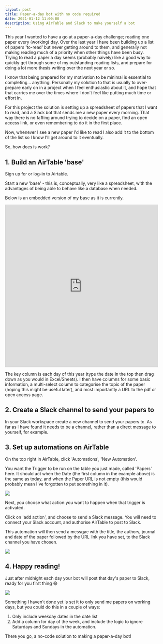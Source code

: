 ```yaml
---
layout: post
title: Paper-a-day bot with no code required
date: 2021-01-12 11:00:00
description: Using AirTable and Slack to make yourself a bot
---
```


This year I wanted to have a go at a paper-a-day challenge; reading one paper every (working) day. Over the last year I have been building up a list of papers 'to-read' but never getting around to them, and generally not making reading much of a priority when other things have been busy. Trying to read a paper a day seems (probably naively) like a good way to quickly get through some of my outstanding reading lists, and prepare for doing a lot more thesis writing over the next year or so. 

I know that being prepared for my motivation to be minimal is essential to completing... anything. Personally my solution to that is usually to over-prepare early on in a project when I feel enthusiastic about it, and hope that that carries me over the times where I don't feel like putting much time or effort in.

For this project the solution is setting up a spreadsheet of papers that I want to read, and a Slack bot that sends me a new paper every morning. That way there is no faffing around trying to decide on a paper, find an open access link, or even remembering to do it in the first place.

Now, whenever I see a new paper I'd like to read I also add it to the bottom of the list so I know I'll get around to it eventually.

So, how does is work? 

## 1. Build an AirTable 'base'

Sign up for or log-in to Airtable. 

Start a new 'base' - this is, conceptually, very like a spreadsheet, with the advantages of being able to behave like a database when needed. 

Below is an embedded version of my base as it is currently. 

<iframe class="airtable-embed" src="https://airtable.com/embed/shrBYG3tarMetbmZh?backgroundColor=cyan&viewControls=on" frameborder="0" onmousewheel="" width="100%" height="533" style="background: transparent; border: 1px solid #ccc;"></iframe>

The key column is each day of this year (type the date in the top then drag down as you would in Excel/Sheets). I then have columns for some basic information, a multi-select column to categorise the topic of the paper (hoping this might be useful later), and most importantly a URL to the pdf or open access page. 

## 2. Create a Slack channel to send your papers to 

In your Slack workspace create a new channel to send your papers to. As far as I have found it needs to be a channel, rather than a direct message to yourself, for example. 

## 3. Set up automations on AirTable

On the top right in AirTable, click 'Automations', 'New Automation'. 

You want the Trigger to be run on the table you just made, called 'Papers' here. It should act when the Date (the first column in the example above) is the same as today, and when the Paper URL is not empty (this would probably mean I've forgotten to put something in it).   

<img src="/images/automation_1.png">

Next, you choose what action you want to happen when that trigger is activated. 

Click on 'add action', and choose to send a Slack message. You will need to connect your Slack account, and authorise AirTable to post to Slack.

This automation will then send a messgae with the title, the authors, journal and date of the paper followed by the URL link you have set, to the Slack channel you have chosen. 

<img src="/images/automation_2.png">

## 4. Happy reading!

Just after midnight each day your bot will post that day's paper to Slack, ready for you first thing 😄

<img src="/images/slack.png">

Something I haven't done yet is set it to only send me papers on working days, but you could do this in a couple of ways: 

1. Only include weekday dates in the date list
2. Add a column for day of the week, and include the logic to ignore Saturdays and Sundays in the automation. 



There you go, a no-code solution to making a paper-a-day bot! 